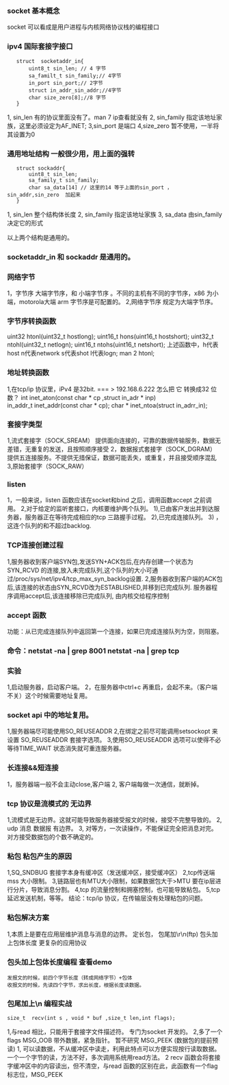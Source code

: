 ### socket 基本概念
socket 可以看成是用户进程与内核网络协议栈的编程接口
### ipv4 国际套接字接口
 ~~~
 	struct  socketaddr_in{
		uint8_t sin_len; // 4 字节
		sa_familt_t sin_family;// 4字节
		in_port sin_port;// 2字节
		struct in_addr_sin_addr;//4字节
		char size_zero[8];//8 字节
	}
 ~~~
1, sin_len 有的协议里面没有了。man 7 ip查看就没有 
2, sin_family 指定该地址家族，这里必须设定为AF_INET;
3,sin_port 是端口
4,size_zero 暂不使用，一半将其设置为0
### 通用地址结构 一般很少用，用上面的强转
 ~~~
 	struct sockaddr{
		uint8_t sin_len;
		sa_family_t sin_family;
		char sa_data[14] // 这里的14 等于上面的sin_port ，sin_addr,sin_zero	加起来
	}
 ~~~
 1, sin_len 整个结构体长度
 2, sin_family 指定该地址家族
 3, sa_data 由sin_family 决定它的形式

 以上两个结构是通用的。
### socketaddr_in 和 sockaddr 是通用的。
 
### 网络字节
 1，字节序 
  大端字节序，和 小端字节序 。不同的主机有不同的字节序，x86 为小端，motorola大端
  arm 字节序是可配置的。
 2,网络字节序 规定为大端字节序。

### 字节序转换函数
 uint32 htonl(uint32_t hostlong);
 uint16_t hons(uint16_t hostshort);
 uint32_t ntohl(uint32_t netlogn);
 uint16_t ntohs(uint16_t netshort);
 上述函数中，h代表host  n代表network  s代表shot l代表logn; man 2 htonl;
	
### 地址转换函数

1,在tcp/ip 协议里，iPv4 是32bit. === > 192.168.6.222 怎么把  它 转换成32 位数？
int inet_aton(const char * cp ,struct in_adr * inp)		
in_addr_t inet_addr(const char * cp);
char * inet_ntoa(struct in_adrr_in);

### 套接字类型
1,流式套接字（SOCK_SREAM）
提供面向连接的，可靠的数据传输服务，数据无差错，无重复的发送，且按照顺序接受
2，数据报式套接字（SOCK_DGRAM）
提供五连接服务。不提供无措保证，数据可能丢失，或重复，并且接受顺序混乱
3,原始套接字（SOCK_RAW）
### listen  
1，一般来说，listen 函数应该在socket和bind 之后，调用函数accept 之前调用。
2,对于给定的监听套接口，内核要维护两个队列。
	1),已由客户发出并到达服务器，服务器正在等待完成相应的tcp 三路握手过程。
	2),已完成连接队列。
	3) ，这连个队列的和不超过backlog.
### TCP连接创建过程
1,服务器收到客户端SYN包,发送SYN+ACK包后,在内存创建一个状态为SYN_RCVD
 的连接,放入未完成队列,这个队列的大小可通过/proc/sys/net/ipv4/tcp_max_syn_backlog设置.
2,服务器收到客户端的ACK包后,该连接的状态由SYN_RCVD改为ESTABLISHED,并移到已完成队列.
服务器程序调用accept后,该连接移除已完成队列, 由内核交给程序控制
### accept 函数
 功能：从已完成连接队列中返回第一个连接，如果已完成连接队列为空，则阻塞。
### 命令：netstat -na | grep 8001 netstat -na | grep tcp
### 实验 
1,启动服务器，启动客户端。
2，在服务器中ctrl+c 再重启，会起不来。（客户端不关）这个时候需要地址复用。
### socket api 中的地址复用。
1,服务器端尽可能使用SO_REUSEADDR
2,在绑定之前尽可能调用setsockopt 来设置 SO_REUSEADDR 套接字选项。
3,使用SO_REUSEADDR 选项可以使得不必等待TIME_WAIT 状态消失就可重连服务器。
### 长连接&&短连接
1，服务器端一般不会主动close,客户端
2, 客户端每做一次通信，就断掉。
### tcp 协议是流模式的 无边界
1,流模式是无边界。这就可能导致服务器接受报文的时候，接受不完整导致的。
2, udp 消息 数据报 有边界。
3, 对等方，一次读操作，不能保证完全把消息对完。对方接受数据包的个数不确定的。
### 粘包 粘包产生的原因
1,SQ_SNDBUG 套接字本身有缓冲区（发送缓冲区，接受缓冲区）
2,tcp传送端mss 大小限制。
3,链路层也有MTU大小限制，如果数据包大于>MTU 要在ip层进行分片，导致消息分割。
4,tcp 的流量控制和拥塞控制，也可能导致粘包。
5,tcp 延迟发送机制，等等。
结论：tcp/ip 协议，在传输层没有处理粘包的问题。
### 粘包解决方案
1,本质上是要在应用层维护消息与消息的边界。
		定长包，
		包尾加\r\n(ftp)
		包头加上包体长度
		更复杂的应用协议
### 包头加上包体长度编程 查看demo
	发报文的时候，前四个字节长度（转成网络字节）+包体   
	收报文的时候，先读四个字节，求出长度，根据长度读数据。
### 包尾加上\n 编程实战
	size_t  recv(int s , void * buf ,size_t len,int flags);
1,与read 相比，只能用于套接字文件描述符。 专门为socket 开发的。
2,多了一个flags 
MSG_OOB 带外数据，紧急指针。 暂不研究
MSG_PEEK (数据包的提前预读)
1, 可以读数据，不从缓冲区中读走，利用此特点可以方便实现按行读取数据。
   一个一个字节的读，方法不好，多次调用系统用read方法。
2 recv 函数会将套接字缓冲区中的内容读出，但不清空，与read
   函数的区别在此，此函数有一个flag 标志位，MSG_PEEK









